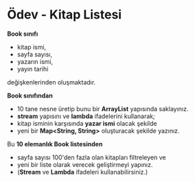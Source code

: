 # Ödev - Kitap Listesi

**Book sınıfı**

- kitap ismi, 
- sayfa sayısı, 
- yazarın ismi, 
- yayın tarihi

değişkenlerinden oluşmaktadır.

**Book sınıfından** 

- 10 tane nesne üretip bunu bir **ArrayList** yapısında saklayınız. 
- **stream** yapısını ve **lambda** ifadelerini kullanarak; 
- kitap isminin karşısında **yazar ismi** olacak şekilde 
- yeni bir **Map<String, String>** oluşturacak şekilde yazınız.

Bu **10 elemanlık Book listesinden**

- sayfa sayısı 100'den fazla olan kitapları filtreleyen ve 
- yeni bir liste olarak verecek geliştirmeyi yapınız. 
- (**Stream** ve **Lambda** ifadeleri kullanabilirsiniz.)